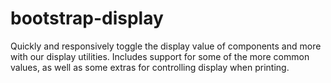 # bootstrap-display
Quickly and responsively toggle the display value of components and more with our display utilities. Includes support for some of the more common values, as well as some extras for controlling display when printing.
